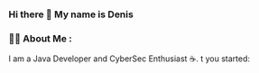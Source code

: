 ### Hi there 👋 My name is Denis

### :man_technologist: About Me :
I am a Java Developer and CyberSec Enthusiast :coffee:.
t you started:
